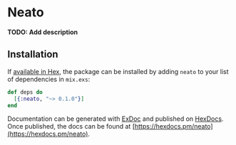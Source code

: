 # Neato

**TODO: Add description**

## Installation

If [available in Hex](https://hex.pm/docs/publish), the package can be installed
by adding `neato` to your list of dependencies in `mix.exs`:

```elixir
def deps do
  [{:neato, "~> 0.1.0"}]
end
```

Documentation can be generated with [ExDoc](https://github.com/elixir-lang/ex_doc)
and published on [HexDocs](https://hexdocs.pm). Once published, the docs can
be found at [https://hexdocs.pm/neato](https://hexdocs.pm/neato).

